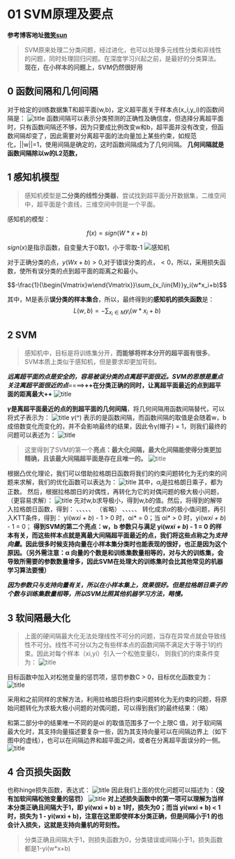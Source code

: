 # 01 SVM原理及要点
**参考博客地址[微笑sun](https://www.cnblogs.com/jiangxinyang/p/9217424.html)**
>SVM原来处理二分类问题，经过进化，也可以处理多元线性分类和非线性的问题，同时处理回归问题。在深度学习兴起之前，是最好的分类算法。
**现在，在小样本的问题上，SVM仍然很好用**
## 0 函数间隔和几何间隔
对于给定的训练数据集T和超平面(w,b)，定义超平面关于样本点(x_i,y_i)的函数间隔是：
![title](https://i.loli.net/2019/03/28/5c9c5cdc88a58.png)
函数间隔可以表示分类预测的正确性及确信度，但选择分离超平面时，只有函数间隔还不够，因为只要成比例改变w和b，超平面并没有改变，但函数间隔却变了，因此需要对分离超平面的法向量加上某些约束，如规范化，||w||=1，使用间隔是确定的，这时函数间隔成为了几何间隔。
**几何间隔就是函数间隔除以w的L2范数，**


## 1 感知机模型
>感知机模型是**二分类的线性分类器**，尝试找到超平面分开数据集，二维空间中，超平面是个直线，三维空间中则是一个平面。

感知机的模型：

$$f(x) = sign(W*x+b)$$

$sign(x)$是指示函数，自变量大于0取1，小于零取-1
![感知机](https://i.loli.net/2019/03/28/5c9c4c841e95f.png)

对于正确分类的点，$y(Wx+b) > 0$,对于错误分类的点，$<0$，所以，采用损失函数，使所有误分类的点到超平面的距离之和最小。

$$-\frac{1}{\begin{Vmatrix}w\end{Vmatrix}}\sum_{x_i\in{M}}y_i(w*x_i+b)$$

其中，M是表示**误分类的样本集合**，所以，最终得到的**感知机的损失函数**是：
$$L(w,b)=-\sum_{x_i\in{M}}y_i(w*x_i+b)$$

## 2 SVM
>感知机中，目标是将训练集分开，**而能够将样本分开的超平面有很多**。SVM本质上类似于感知机，但是要求却更加苛刻。

***远离超平面的点是安全的，容易被误分类的点离超平面很近。SVM的思想是重点关注离超平面很近的点***====>**++在分类正确的同时，让离超平面最近的点到超平面的距离最大++**
![title](https://i.loli.net/2019/03/28/5c9c52138cf6e.png)

**$\gamma$是离超平面最近的点的到超平面的几何间隔**，将几何间隔用函数间隔替代，可以将式子表示为：
![title](https://i.loli.net/2019/03/28/5c9c52a1c4577.png)
$\gamma$(^) 表示的是函数间隔，而函数间隔的取值是会随着w，b 成倍数变化而变化的，并不会影响最终的结果，因此令γ(帽子) = 1，则我们最终的问题可以表述为：
![title](https://i.loli.net/2019/03/28/5c9c5385cf832.png)
>这里得到了SVM的第一个**亮点：最大化间隔，最大化间隔能使得分类更加精确，且该最大间隔超平面是存在且唯一的。**
![title](https://i.loli.net/2019/03/28/5c9c53ff0a812.png)

根据凸优化理论，我们可以借助拉格朗日函数将我们的约束问题转化为无约束的问题来求解，我们的优化函数可以表达为：
![title](https://i.loli.net/2019/03/28/5c9c549d2d586.png)
其中，$\alpha_i$是拉格朗日乘子，都为正数。
然后，根据拉格朗日的对偶性，再转化为它的对偶问题的极大极小问题，（更容易求解）：
![title](https://i.loli.net/2019/03/28/5c9c5602d36ba.png)
先对w,b求导极小，得到w,b的值。然后，将得到的解带入拉格朗日函数，得到：
、、、、、
（省略）
、、、、、
转化成求$\alpha$的极小值问题，再引入KTT条件，得到：
yi(w*xi + b*) - 1 > 0 时，αi* = 0；当 αi* > 0 时，yi(w*xi + b*) - 1 = 0；
**得到SVM的第二个亮点：w，b 参数只与满足 yi(w*xi + b*) - 1 = 0 的样本有关，而这些样本点就是离最大间隔超平面最近的点，我们将这些点称之为*支持向量*。因此很多时候支持向量在小样本集分类时也能表现的很好，也正是因为这个原因。（另外需注意：α 向量的个数是和训练集数量相等的，对与大的训练集，会导致所需要的参数数量增多，因此SVM在处理大的训练集时会比其他常见的机器学习算法要慢）**

***因为参数只与支持向量有关，所以在小样本集上，效果很好。但是拉格朗日乘子的个数与训练集数量相等，所以SVM比照其他机器学习方法，略慢。***

## 3 软间隔最大化
>上面的硬间隔最大化无法处理线性不可分的问题，当存在异常点就会导致线性不可分。线性不可分以为之有些样本点的函数间隔不满足大于等于1的约束。因此对每个样本（xi,yi）引入一个松弛变量ξi， 则我们的约束条件变为：
![title](https://i.loli.net/2019/03/28/5c9c58ad6d377.png)

目标函数中加入对松弛变量的惩罚项，惩罚参数C > 0，目标优化函数变为：
![title](https://i.loli.net/2019/03/28/5c9c59b165bb2.png)

采用和之前同样的求解方法，利用拉格朗日将约束问题转化为无约束的问题，将原始问题转化为求极大极小问题的对偶问题，可以得到我们的最终结果：（略）

和第二部分中的结果唯一不同的是αi 的取值范围多了一个上限C 值，对于软间隔最大化时，其支持向量描述要复杂一些，因为其支持向量可以在间隔边界上（如下图中的虚线），也可以在间隔边界和超平面之间，或者在分离超平面误分的一侧。
![title](https://i.loli.net/2019/03/28/5c9c5a5a3537f.png)

## 4 合页损失函数
也称hinge损失函数，表达式：
![title](https://i.loli.net/2019/03/28/5c9c5ab7228b6.png)
因此我们上面的优化问题可以描述为：**（没有加软间隔松弛变量的惩罚）**
![title](https://i.loli.net/2019/03/28/5c9c5b26ea93f.png)
**对上述损失函数中的第一项可以理解为当样本分类正确且间隔大于1，即 yi(wxi + b) ≥ 1时，损失为0；而当 yi(wxi + b) < 1 时，损失为 1 - yi(wxi + b)，注意在这里即使样本分类正确，但是间隔小于1 的也会计入损失，这就是支持向量机的苛刻性。**
>分类正确且间隔大于1，则损失函数为0，分类错误或间隔小于1，损失函数都是1-yi(w*x+b)





















